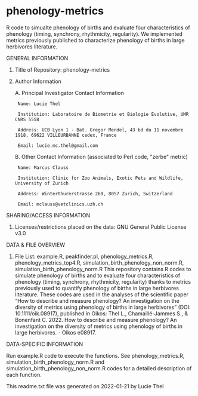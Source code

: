 # phenology-metrics
R code to simualte phenology of births and evaluate four characteristics of phenology (timing, synchrony, rhythmicity, regularity). We implemented metrics previously published to characterize phenology of births in large herbivores literature.





GENERAL INFORMATION



1. Title of Repository: phenology-metrics


2. Author Information

	A. Principal Investigator Contact Information

		Name: Lucie Thel

		Institution: Laboratoire de Biometrie et Biologie Evolutive, UMR CNRS 5558

		Address: UCB Lyon 1 - Bat. Gregor Mendel, 43 bd du 11 novembre 1918, 69622 VILLEURBANNE cedex, France

		Email: lucie.mc.thel@gmail.com



	B. Other Contact Information (associated to Perl code, "zerbe" metric)

		Name: Marcus Clauss

		Institution: Clinic for Zoo Animals, Exotic Pets and Wildlife, University of Zurich

		Address: Winterthurerstrasse 260, 8057 Zurich, Switzerland

		Email: mclauss@vetclinics.uzh.ch





SHARING/ACCESS INFORMATION



1. Licenses/restrictions placed on the data: GNU General Public License v3.0





DATA & FILE OVERVIEW



1. File List: example.R, peakfinder.pl, phenology_metrics.R, phenology_metrics_top4.R, simulation_birth_phenology_non_norm.R, simulation_birth_phenology_norm.R
This repository contains R codes to simulate phenology of births and to evaluate four characteristics of phenology (timing, synchrony, rhythmicity, regularity) thanks to metrics previously used to quantify phenology of births in large herbivores literature. These codes are used in the analyses of the scientific paper “How to describe and measure phenology? An investigation on the diversity of metrics using phenology of births in large herbivores” (DOI: 10.1111/oik.08917), published in Oikos: Thel L., Chamaillé-Jammes S., & Bonenfant C. 2022. How to describe and measure phenology? An investigation on the diversity of metrics using phenology of births in large herbivores. - Oikos e08917.





DATA-SPECIFIC INFORMATION



Run example.R code to execute the functions. See phenology_metrics.R, simulation_birth_phenology_norm.R and simulation_birth_phenology_non_norm.R codes for a detailed description of each function.





This readme.txt file was generated on 2022-01-21 by Lucie Thel
